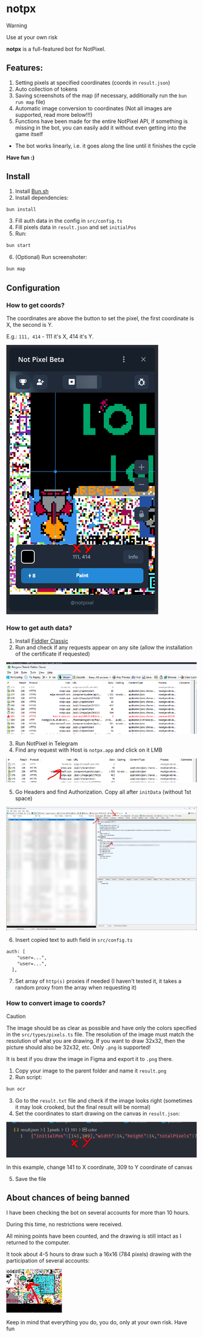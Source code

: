 # notpx

> [!WARNING]
> Use at your own risk

**notpx** is a full-featured bot for NotPixel.

## Features:

1. Setting pixels at specified coordinates (coords in `result.json`)
2. Auto collection of tokens
3. Saving screenshots of the map (if necessary, additionally run the `bun run map` file)
4. Automatic image conversion to coordinates (Not all images are supported, read more below!!!)
5. Functions have been made for the entire NotPixel API, if something is missing in the bot, you can easily add it without even getting into the game itself

* The bot works linearly, i.e. it goes along the line until it finishes the cycle

**Have fun :)**

## Install

1. Install [Bun.sh](https://bun.sh)
2. Install dependencies:

```bash
bun install
```

3. Fill auth data in the config in `src/config.ts`
4. Fill pixels data in `result.json` and set `initialPos`
5. Run:

```bash
bun start
```

6. (Optional) Run screenshoter:
```bash
bun map
```

## Configuration

### How to get coords?

The coordinates are above the button to set the pixel, the first coordinate is X, the second is Y.

E.g.: `111, 414` - 111 it's X, 414 it's Y.

![Example of coords](images/coords.png)

### How to get auth data?

1. Install [Fiddler Classic](https://www.telerik.com/fiddler/fiddler-classic)
2. Run and check if any requests appear on any site (allow the installation of the certificate if requested)

![Fiddler example requests](images/fiddler_requests.png)

3. Run NotPixel in Telegram
4. Find any request with Host is `notpx.app` and click on it LMB

![Request with notpx.app host](images/fiddler-notpx-host.png)

5. Go Headers and find Authorization. Copy all after `initData` (without 1st space)

![Get notpx.app auth header](images/fiddler-notpx-auth.png)

6. Insert copied text to auth field in `src/config.ts`
```
auth: [
    "user=...",
    "user=...",
  ],
```

7. Set array of `http(s)` proxies if needed (I haven't tested it, it takes a random proxy from the array when requesting it)

### How to convert image to coords?

> [!CAUTION]
> The image should be as clear as possible and have only the colors specified in the `src/types/pixels.ts` file.
> The resolution of the image must match the resolution of what you are drawing. If you want to draw 32x32, then the picture should also be 32x32, etc.
> Only `.png` is supported!

It is best if you draw the image in Figma and export it to `.png` there.

1. Copy your image to the parent folder and name it `result.png`
2. Run script:
```bash
bun ocr
```
3. Go to the `result.txt` file and check if the image looks right (sometimes it may look crooked, but the final result will be normal)
4. Set the coordinates to start drawing on the canvas in `result.json`:

![how to set coords](images/coords-for-result.png)

In this example, change 141 to X coordinate, 309 to Y coordinate of canvas

5. Save the file

## About chances of being banned

I have been checking the bot on several accounts for more than 10 hours.

During this time, no restrictions were received.

All mining points have been counted, and the drawing is still intact as I returned to the computer.

It took about 4-5 hours to draw such a 16x16 (784 pixels) drawing with the participation of several accounts:

![image result](images/image-result.png)

Keep in mind that everything you do, you do, only at your own risk. Have fun